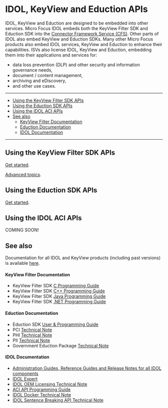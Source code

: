 # IDOL, KeyView and Eduction APIs

IDOL, KeyView and Eduction are designed to be embedded into other services.  Micro Focus IDOL embeds both the KeyView Filter SDK and Eduction SDK into the [Connector Framework Service (CFS)](https://www.microfocus.com/documentation/idol/IDOL_12_12/CFS_12.12_Documentation/Help/).  Other parts of IDOL also embed KeyView and Eduction SDKs.  Many other Micro Focus products also embed IDOL services, KeyView and Eduction to enhance their capabilities.  ISVs also license IDOL, KeyView and Eduction, embedding them into their applications and services for:
- data loss prevention (DLP) and other security and information governance needs,
- document / content management,
- archiving and eDiscovery,
- and other use cases.

---

- [Using the KeyView Filter SDK APIs](#using-the-keyview-filter-sdk-apis)
- [Using the Eduction SDK APIs](#using-the-eduction-sdk-apis)
- [Using the IDOL ACI APIs](#using-the-idol-aci-apis)
- [See also](#see-also)
    - [KeyView Filter Documentation](#keyview-filter-documentation)
    - [Eduction Documentation](#eduction-documentation)
    - [IDOL Documentation](#idol-documentation)

---

## Using the KeyView Filter SDK APIs

[Get started](./keyview_filter/programming_c.md).

[Advanced topics](./keyview_filter/programming_c_advanced.md).

## Using the Eduction SDK APIs

[Get started](./eduction_sdk_apis.md).

## Using the IDOL ACI APIs

COMING SOON!

## See also

Documentation for all IDOL and KeyView products (including past versions) is available [here](https://www.microfocus.com/documentation/idol/).

#### KeyView Filter Documentation

- KeyView Filter SDK [C Programming Guide](https://www.microfocus.com/documentation/idol/IDOL_12_12/KeyviewFilterSDK_12.12_Documentation/Guides/html/c-programming/index.html)
- KeyView Filter SDK [C++ Programming Guide](https://www.microfocus.com/documentation/idol/IDOL_12_12/KeyviewFilterSDK_12.12_Documentation/Guides/html/cpp-programming/index.html)
- KeyView Filter SDK [Java Programming Guide](https://www.microfocus.com/documentation/idol/IDOL_12_12/KeyviewFilterSDK_12.12_Documentation/Guides/html/java-programming/index.html)
- KeyView Filter SDK [.NET Programming Guide](https://www.microfocus.com/documentation/idol/IDOL_12_12/KeyviewFilterSDK_12.12_Documentation/Guides/html/dotnet-programming/index.html)

#### Eduction Documentation

- Eduction SDK [User & Programming Guide](https://www.microfocus.com/documentation/idol/IDOL_12_12/EductionSDK_12.12_Documentation/Guides/html/)
- PCI [Technical Note](https://www.microfocus.com/documentation/idol/IDOL_12_12/EductionGrammars_12.12_Documentation/PCI/)
- PHI [Technical Note](https://www.microfocus.com/documentation/idol/IDOL_12_12/EductionGrammars_12.12_Documentation/PHI/)
- PII [Technical Note](https://www.microfocus.com/documentation/idol/IDOL_12_12/EductionGrammars_12.12_Documentation/PII/)
- Government Eduction Package [Technical Note](https://www.microfocus.com/documentation/idol/IDOL_12_12/EductionGrammars_12.12_Documentation/GOV/)

#### IDOL Documentation
- [Administration Guides, Reference Guides and Release Notes for all IDOL components](https://www.microfocus.com/documentation/idol/IDOL_12_12/)
- [IDOL Expert](https://www.microfocus.com/documentation/idol/IDOL_12_12/IDOLServer_12.12_Documentation/Guides/html/expert/index.html)
- [IDOL OEM Licensing Technical Note](https://www.microfocus.com/documentation/idol/IDOL_12_6/IDOLOEMLicensing_12.6_TechnicalNote_en.pdf)
- [ACI API Programming Guide](https://www.microfocus.com/documentation/idol/IDOL_12_6/IDOLJavaSDK_12.4_Documentation/Guides/html/English/index.html)
- [IDOL Docker Technical Note](https://www.microfocus.com/documentation/idol/IDOL_12_12/IDOLDocker_12.12_Documentation/Guides/pdf/IDOLDocker_12.12_TechnicalNote.pdf)
- [IDOL Sentence Breaking API Technical Note](https://www.microfocus.com/documentation/idol/IDOL_12_12/IDOLServer_12.12_Documentation/Guides/pdf/IDOL_12.12_SentenceBreakingAPI.pdf)